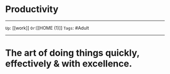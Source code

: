 # Productivity

---

`Up`: [[work]] `Or`:[[HOME (1)]] `Tags`: #Adult

---

# The art of doing things **quickly**, **effectively** & with **excellence**.